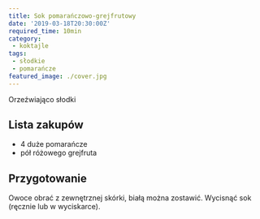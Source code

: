 ```yaml
---
title: Sok pomarańczowo-grejfrutowy
date: '2019-03-18T20:30:00Z'
required_time: 10min
category:
 - koktajle
tags:
 - słodkie
 - pomarańcze
featured_image: ./cover.jpg
---
```


Orzeźwiająco słodki

<!---- splitter ---->

## Lista zakupów

- 4 duże pomarańcze
- pół różowego grejfruta

<!---- splitter ---->

## Przygotowanie

Owoce obrać z zewnętrznej skórki, białą można zostawić.
Wycisnąć sok (ręcznie lub w wyciskarce).
